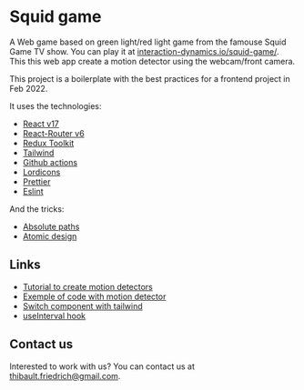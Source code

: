 # Squid game

A Web game based on green light/red light game from the famouse Squid Game TV
show. You can play it at
[interaction-dynamics.io/squid-game/](interaction-dynamics.io/squid-game/). This
this web app create a motion detector using the webcam/front camera.

This project is a boilerplate with the best practices for a frontend project in
Feb 2022.

It uses the technologies:

- [React v17](https://reactjs.org/)
- [React-Router v6](https://reactrouter.com/docs/en/v6)
- [Redux Toolkit](https://redux.js.org/)
- [Tailwind](https://tailwindcss.com/)
- [Github actions](https://github.com/features/actions)
- [Lordicons](https://cdn.lordicon.com/libs/mssddfmo/lord-icon-2.1.0.js)
- [Prettier](https://prettier.io/)
- [Eslint](https://eslint.org/)

And the tricks:

- [Absolute paths](https://create-react-app.dev/docs/importing-a-component/#absolute-imports)
- [Atomic design](https://atomicdesign.bradfrost.com/chapter-2/)

## Links

- [Tutorial to create motion detectors](https://codersblock.com/blog/motion-detection-with-javascript/)
- [Exemple of code with motion detector](https://github.com/lonekorean/diff-cam-scratchpad/blob/master/diff-cam-engine.js)
- [Switch component with tailwind](https://dev.to/themesberg/building-a-tailwind-css-toggleswitch-component-4pc3)
- [useInterval hook](https://overreacted.io/making-setinterval-declarative-with-react-hooks/)

## Contact us

Interested to work with us? You can contact us at [thibault.friedrich@gmail.com](mailto:thibault.friedrich@gmail.com).
